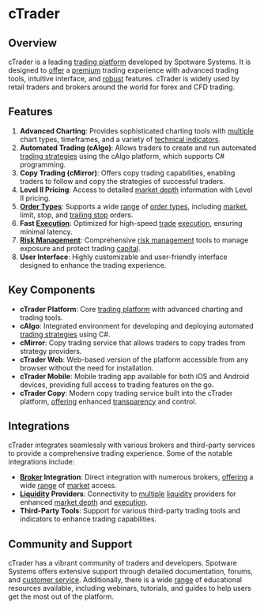 # cTrader

## Overview
cTrader is a leading [trading platform](../t/trading_platform.md) developed by Spotware Systems. It is designed to [offer](../o/offer.md) a [premium](../p/premium.md) trading experience with advanced trading tools, intuitive interface, and [robust](../r/robust.md) features. cTrader is widely used by retail traders and brokers around the world for forex and CFD trading.

## Features
1. **Advanced Charting**: Provides sophisticated charting tools with [multiple](../m/multiple.md) chart types, timeframes, and a variety of [technical indicators](../t/technical_indicators.md).
2. **Automated Trading (cAlgo)**: Allows traders to create and run automated [trading strategies](../t/trading_strategies.md) using the cAlgo platform, which supports C# programming.
3. **Copy Trading (cMirror)**: Offers copy trading capabilities, enabling traders to follow and copy the strategies of successful traders.
4. **Level II Pricing**: Access to detailed [market depth](../m/market_depth.md) information with Level II pricing.
5. **[Order Types](../o/order_types_in_trading.md)**: Supports a wide [range](../r/range.md) of [order types](../o/order_types_in_trading.md), including [market](../m/market.md), limit, stop, and [trailing stop](../t/trailing_stop.md) orders.
6. **Fast [Execution](../e/execution.md)**: Optimized for high-speed [trade](../t/trade.md) [execution](../e/execution.md), ensuring minimal latency.
7. **[Risk Management](../r/risk_management.md)**: Comprehensive [risk management](../r/risk_management.md) tools to manage exposure and protect trading [capital](../c/capital.md).
8. **User Interface**: Highly customizable and user-friendly interface designed to enhance the trading experience.

## Key Components
- **cTrader Platform**: Core [trading platform](../t/trading_platform.md) with advanced charting and trading tools.
- **cAlgo**: Integrated environment for developing and deploying automated [trading strategies](../t/trading_strategies.md) using C#.
- **cMirror**: Copy trading service that allows traders to copy trades from strategy providers.
- **cTrader Web**: Web-based version of the platform accessible from any browser without the need for installation.
- **cTrader Mobile**: Mobile trading app available for both iOS and Android devices, providing full access to trading features on the go.
- **cTrader Copy**: Modern copy trading service built into the cTrader platform, [offering](../o/offering.md) enhanced [transparency](../t/transparency.md) and control.

## Integrations
cTrader integrates seamlessly with various brokers and third-party services to provide a comprehensive trading experience. Some of the notable integrations include:

- **[Broker](../b/broker.md) Integration**: Direct integration with numerous brokers, [offering](../o/offering.md) a wide [range](../r/range.md) of [market](../m/market.md) access.
- **[Liquidity](../l/liquidity.md) Providers**: Connectivity to [multiple](../m/multiple.md) [liquidity](../l/liquidity.md) providers for enhanced [market depth](../m/market_depth.md) and [execution](../e/execution.md).
- **Third-Party Tools**: Support for various third-party trading tools and indicators to enhance trading capabilities.

## Community and Support
cTrader has a vibrant community of traders and developers. Spotware Systems offers extensive support through detailed documentation, forums, and [customer service](../c/customer_service.md). Additionally, there is a wide [range](../r/range.md) of educational resources available, including webinars, tutorials, and guides to help users get the most out of the platform.